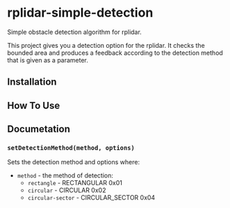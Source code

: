 # rplidar-simple-detection
Simple obstacle detection algorithm for rplidar.

This project gives you a detection option for the rplidar. It checks the bounded area and produces a feedback according to the detection method that is given as a parameter. 

## Installation

## How To Use

## Documetation

### `setDetectionMethod(method, options)`

Sets the detection method and options where:
- `method` - the method of detection:
  - `rectangle` - RECTANGULAR 0x01
  - `circular` - CIRCULAR 0x02
  - `circular-sector` - CIRCULAR_SECTOR 0x04


